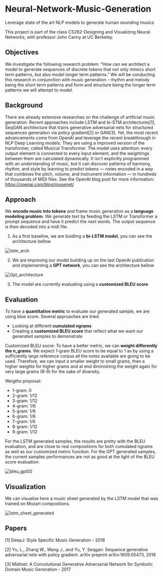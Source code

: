 # Neural-Network-Music-Generation
Leverage state of the art NLP models to generate human sounding musics

This project is part of the class CS282-Designing and Visualizing Neural Networks, with professor John Canny at UC Berkeley.

## Objectives

We investigate the following research problem: “How can we architect a model to generate sequences of discrete tokens that not only mimics short term patterns, but also model longer term patterns.” We will be conducting this research in conjunction with music generation - rhythm and melody being the short term patterns and form and structure being the longer term patterns we will attempt to model.


## Background

There are already extensive researches on the challenge of artificial music generation. Recent approaches include LSTM and bi-STM architectures[1], SeqGAN architecture that trains generative adversarial nets for structured sequences generation via policy gradient[2] or GAN[3]. Yet, the most recent advancements come from OpenAI and leverage the recent breakthrough in NLP Deep Learning models. They are using a improved version of the transformer, called Musical Transformer. The model uses attention: every output element is connected to every input element, and the weightings between them are calculated dynamically. It isn’t explicitly programmed with an understanding of music, but it can discover patterns of harmony, rhythm, and style by learning to predict tokens — notes encoded in a way that combines the pitch, volume, and instrument information — in hundreds of thousands of MIDI files. See the OpenAI blog post for more information: https://openai.com/blog/musenet/



## Approach

We **encode music into tokens** and frame music generation as a **language modeling problem**. We generate text by feeding the LSTM or Transformer a prompt sequence and have it predict the next words. The output sequence is then decoded into a midi file.

1. As a first baseline, we are buidling a **bi-LSTM model**, you can see the architecture bellow

![lstm_arch](https://user-images.githubusercontent.com/38164557/57252531-30f2af80-7001-11e9-9ee2-42c81eb5aba3.PNG)

2. We are improving our model building up on the last OpenAI publication and implementing a **GPT network**, you can see the architecture bellow

![Gpt_architecture](https://user-images.githubusercontent.com/38164557/57252470-030d6b00-7001-11e9-9623-34db7a6bcf13.jpg)

3. The model are currently evaluating using a **customized BLEU score**

## Evaluation

To have a **quantitative metric** to evaluate our generated sample, we are using blue score. Several approaches are tried. 
- Looking at different **cumulated ngrams**
- Creating a **customized BLEU score** that reflect what we want our generated samples to demonstrate

Customized BLEU socre:
To have a better metric, we can **weight differently the n_grams**. We expect 1-gram BLEU score to be equal to 1 as by using a sufficiently large reference corpus all the notes available are going to be used. Therefore, we can input a smaller weight to small grams, then a higher weights for higher grams and at end diminishing the weight again for very large grams (8-9) for the sake of diversity.

Weigths proposal:
- 1-gram: 0
- 2-gram: 1/12
- 3-gram: 1/12
- 4-gram: 1/6
- 5-gram: 1/6
- 6-gram: 1/6
- 7-gram: 1/6
- 8-gram: 1/12
- 9-gram: 1/12

For the LSTM generated samples, the results are pretty with the BLEU evaluation, and are close to real compositions for both cumulated ngrams as well as our customized metric function. For the GPT generated samples, the current samples performances are not as good at the light of the BLEU score evaluation:

![bleu_gpt50](https://user-images.githubusercontent.com/38164557/57184874-24dae680-6e77-11e9-8a59-b77a73771964.png)


## Visualization

We can visualize here a music sheet generated by the LSTM model that was trained on Mozart compositions. 

![lstm_sheet_generated](https://user-images.githubusercontent.com/38164557/57489941-7d8df300-726c-11e9-8946-caf2b11c4688.JPG)


## Papers

[1] DeepJ: Style Specific Music Generation - 2018

[2] Yu, L., Zhang W., Wang J., and Yu, Y. Seqgan: Sequence generative adversarial nets with policy gradient. arXiv preprint arXiv:1609.05473, 2016

[3] Midinet: A Convolutional Generative Adversarial Network for Symbolic Domain Music Generation - 2017

